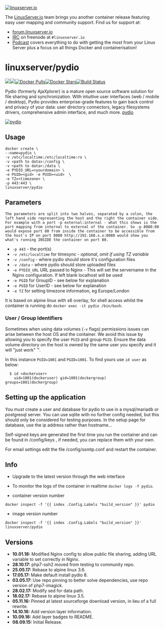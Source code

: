 [linuxserverurl]: https://linuxserver.io
[forumurl]: https://forum.linuxserver.io
[ircurl]: https://www.linuxserver.io/irc/
[podcasturl]: https://www.linuxserver.io/podcast/
[appurl]: https://pydio.com/
[hub]: https://hub.docker.com/r/linuxserver/pydio/

[![linuxserver.io](https://raw.githubusercontent.com/linuxserver/docker-templates/master/linuxserver.io/img/linuxserver_medium.png)][linuxserverurl]

The [LinuxServer.io][linuxserverurl] team brings you another container release featuring easy user mapping and community support. Find us for support at:
* [forum.linuxserver.io][forumurl]
* [IRC][ircurl] on freenode at `#linuxserver.io`
* [Podcast][podcasturl] covers everything to do with getting the most from your Linux Server plus a focus on all things Docker and containerisation!

# linuxserver/pydio
[![](https://images.microbadger.com/badges/version/linuxserver/pydio.svg)](https://microbadger.com/images/linuxserver/pydio "Get your own version badge on microbadger.com")[![](https://images.microbadger.com/badges/image/linuxserver/pydio.svg)](https://microbadger.com/images/linuxserver/pydio "Get your own image badge on microbadger.com")[![Docker Pulls](https://img.shields.io/docker/pulls/linuxserver/pydio.svg)][hub][![Docker Stars](https://img.shields.io/docker/stars/linuxserver/pydio.svg)][hub][![Build Status](https://ci.linuxserver.io/buildStatus/icon?job=Docker-Builders/x86-64/x86-64-pydio)](https://ci.linuxserver.io/job/Docker-Builders/job/x86-64/job/x86-64-pydio/)

Pydio (formerly AjaXplorer) is a mature open source software solution for file sharing and synchronization. With intuitive user interfaces (web / mobile / desktop), Pydio provides enterprise-grade features to gain back control and privacy of your data: user directory connectors, legacy filesystems drivers, comprehensive admin interface, and much more. [pydio][appurl]


[![pydio](https://raw.githubusercontent.com/linuxserver/docker-templates/master/linuxserver.io/img/pydio-banner.png)][appurl]

## Usage

```
docker create \
--name=pydio \
-v /etc/localtime:/etc/localtime:ro \
-v <path to data>:/config \
-v <path to data>:/data \
-e PYDIO_URL=<yourdomain> \
-e PGID=<gid> -e PUID=<uid>  \
-e TZ=<timezone> \
-p 443:443 \
linuxserver/pydio
```

## Parameters

`The parameters are split into two halves, separated by a colon, the left hand side representing the host and the right the container side. 
For example with a port -p external:internal - what this shows is the port mapping from internal to external of the container.
So -p 8080:80 would expose port 80 from inside the container to be accessible from the host's IP on port 8080
http://192.168.x.x:8080 would show you what's running INSIDE the container on port 80.`


* `-p 443` - the port(s)
* `-v /etc/localtime` for timesync - *optional*, *omit if using TZ variable*
* `-v /config` - where pydio should store it's configuration files
* `-v /data` - where pydio should store uploaded files
* `-e PYDIO_URL` URL passed to Nginx - This will set the servername in the Nginx configuration. If left blank localhost will be used
* `-e PGID` for GroupID - see below for explanation
* `-e PUID` for UserID - see below for explanation
* `-e TZ` for setting timezone information, eg Europe/London

It is based on alpine linux with s6 overlay, for shell access whilst the container is running do `docker exec -it pydio /bin/bash`.

### User / Group Identifiers

Sometimes when using data volumes (`-v` flags) permissions issues can arise between the host OS and the container. We avoid this issue by allowing you to specify the user `PUID` and group `PGID`. Ensure the data volume directory on the host is owned by the same user you specify and it will "just work" ™.

In this instance `PUID=1001` and `PGID=1001`. To find yours use `id user` as below:

```
  $ id <dockeruser>
    uid=1001(dockeruser) gid=1001(dockergroup) groups=1001(dockergroup)
```

## Setting up the application 

You must create a user and database for pydio to use in a mysql/mariadb or postgresql server. You can use sqlite with no further config needed, but this should only be considered for testing purposes.
In the setup page for database, use the ip address rather than hostname...

Self-signed keys are generated the first time you run the container and can be found in /config/keys , if needed, you can replace them with your own.

For email settings edit the file /config/ssmtp.conf and restart the container.


## Info
* Upgrade to the latest version through the web interface
* To monitor the logs of the container in realtime `docker logs -f pydio`.

* container version number 

`docker inspect -f '{{ index .Config.Labels "build_version" }}' pydio`

* image version number

`docker inspect -f '{{ index .Config.Labels "build_version" }}' linuxserver/pydio`

## Versions

+ **10.01.18:** Modified Nginx config to allow public file sharing, adding URL variable to set correctly in Nginx.
+ **28.10.17:** php7-ssh2 moved from testing to community repo.
+ **25.05.17:** Rebase to alpine linux 3.6.
+ **17.05.17:** Make default install pydio 8.
+ **03.05.17:** Use repo pinning to better solve dependencies, use repo version of php7-imagick.
+ **28.02.17:** Modify sed for data path.
+ **18.02.17:** Rebase to alpine linux 3.5.
+ **05.11.16:** Pinned at latest sourceforge download version,
 in lieu of a full rewrite.
+ **14.10.16:** Add version layer information.
+ **10.09.16:** Add layer badges to README. 
+ **08.09.15:** Initial Release. 
